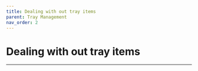 ```yaml
---
title: Dealing with out tray items
parent: Tray Management
nav_order: 2
---
```


# Dealing with out tray items

---
